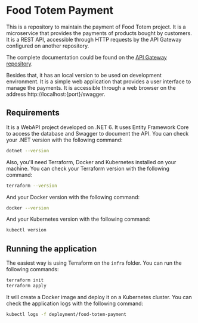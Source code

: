 # Food Totem Payment


This is a repository to maintain the payment of Food Totem project. It is a microservice that provides the payments of products bought by customers. It is a REST API, accessible through HTTP requests by the API Gateway configured on another repository.

The complete documentation could be found on the [API Gateway repository](https://github.com/leonardo-avila/food-totem).

Besides that, it has an local version to be used on development environment. It is a simple web application that provides a user interface to manage the payments. It is accessible through a web browser on the address http://localhost:{port}/swagger.

## Requirements

It is a WebAPI project developed on .NET 6. It uses Entity Framework Core to access the database and Swagger to document the API. You can check your .NET version with the following command:
  
  ```bash
  dotnet --version
  ```

Also, you'll need Terraform, Docker and Kubernetes installed on your machine. You can check your Terraform version with the following command:

  ```bash
  terraform --version
  ```

And your Docker version with the following command:

  ```bash
  docker --version
  ```

And your Kubernetes version with the following command:
  
  ```bash
  kubectl version
  ```

## Running the application

The easiest way is using Terraform on the `infra` folder. You can run the following commands:
  
  ```bash
  terraform init
  terraform apply
  ```

It will create a Docker image and deploy it on a Kubernetes cluster. You can check the application logs with the following command:

  ```bash
  kubectl logs -f deployment/food-totem-payment
  ```